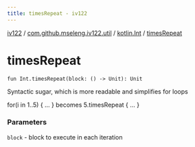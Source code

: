 ```yaml
---
title: timesRepeat - iv122
---
```


[iv122](../../index.md) / [com.github.mseleng.iv122.util](../index.md) / [kotlin.Int](index.md) / [timesRepeat](.)

# timesRepeat

`fun Int.timesRepeat(block: () -> Unit): Unit`

Syntactic sugar, which is more readable and simplifies for loops

for(i in 1..5) { ... } becomes 5.timesRepeat { ... }

### Parameters

`block` - block to execute in each iteration